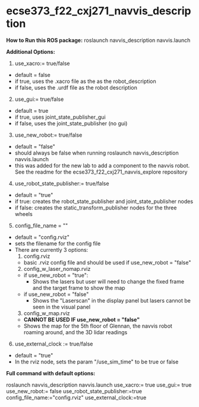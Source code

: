 # ecse373_f22_cxj271_navvis_description

**How to Run this ROS package:**
roslaunch navvis_description navvis.launch

**Additional Options:**

1. use_xacro:= true/false
  - default = false
  - if true, uses the .xacro file as the as the robot_description
  - if false, uses the .urdf file as the robot description
  

2. use_gui:= true/false
  - default = true
  - if true, uses joint_state_publisher_gui
  - if false, uses the joint_state_publisher (no gui)
  

3. use_new_robot:= true/false
  - default = "false"
  - should always be false when running roslaunch navvis_description navvis.launch
  - this was added for the new lab to add a component to the navvis robot. See the readme for the ecse373_f22_cxj271_navvis_explore repository


4. use_robot_state_publisher:= true/false
  - default = "true"
  - if true: creates the robot_state_publisher and joint_state_publisher nodes
  - if false: creates the static_transform_publisher nodes for the three wheels


5. config_file_name = "<filename>"
  - default = "config.rviz" 
  - sets the filename for the config file
  - There are currently 3 options: 
    1. config.rviz
      - basic .rviz config file and should be used if use_new_robot = "false"
    2. config_w_laser_nomap.rviz
      - if use_new_robot = "true":
        - Shows the lasers but user will need to change the fixed frame and the target frame to show the map
      - if use_new_robot = "false"
        - Shows the "Laserscan" in the display panel but lasers cannot be seen in the visual panel
    3. config_w_map.rviz
      - **CANNOT BE USED IF use_new_robot = "false"**
      - Shows the map for the 5th floor of Glennan, the navvis robot roaming around, and the 3D lidar readings
      
    
6. use_external_clock := true/false
  - default = "true"
  - In the rviz node, sets the param "/use_sim_time" to be true or false


**Full command with default options:**

roslaunch navvis_description navvis.launch use_xacro:= true use_gui:= true use_new_robot:= false use_robot_state_publisher:=true config_file_name:="config.rviz" use_external_clock:=true
